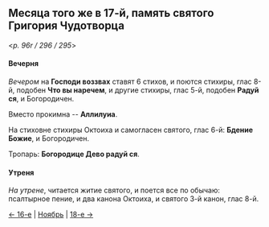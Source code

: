 
## Месяца того же в 17-й, память святого Григория Чудотворца

<*p. 96r / 296 / 295*>

#### Вечерня

*Вечером* на **Господи воззвах** ставят 6 стихов, и поются стихиры, глас 8-й, подобен **Что вы наречем**, 
и другие стихиры, глас 5-й, подобен **Радуй ся**, и Богородичен. 

Вместо прокимна -- **Аллилуиа**. 

На стиховне стихиры Октоиха и самогласен святого, глас 6-й: **Бдение Божие**, и Богородичен. 

Тропарь: **Богородице Дево радуй ся**. 

#### Утреня

*На утрене*, читается житие святого, и поется все по обычаю: псалтырное пение, и два канона Октоиха, 
и святого 3-й канон, глас 8-й.

[← 16-е](11_16_AST.ru.md) | [Ноябрь](README.md#17-й) | [18-е →](11_18_AST.ru.md)